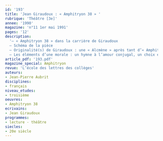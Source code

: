 ```yaml
---
id: '193'
title: 'Jean Giraudoux : « Amphitryon 38 » '
rubrique: 'Théâtre [3e]'
annee: '1990'
magazine: 'n°11 1er mai 1991'
pages: '12'
description: 
  '– « Amphitryon 38 » dans la carrière de Giraudoux
  – Schéma de la pièce
  – Originalité(s) de Giraudoux : une « Alcmène » après tant d’« Amphitryons », effacement de Sosie, une action remaniée et simplifiée
  – Les éléments d’une morale : un hymne à l’amour conjugal, un choix en faveur de l’humanité, la part de la liberté humaine'
article_pdf: '193.pdf'
magazine_special: Amphitryon
revue: 'L’école des lettres des collèges'
auteurs:
- Jean-Pierre Aubrit
disciplines:
- français
niveau_etudes:
- troisième
oeuvres:
- Amphitryon 38
ecrivains:
- Jean Giraudoux
programmes:
- lecture - théâtre
siecles:
- 20e siècle
---
```

